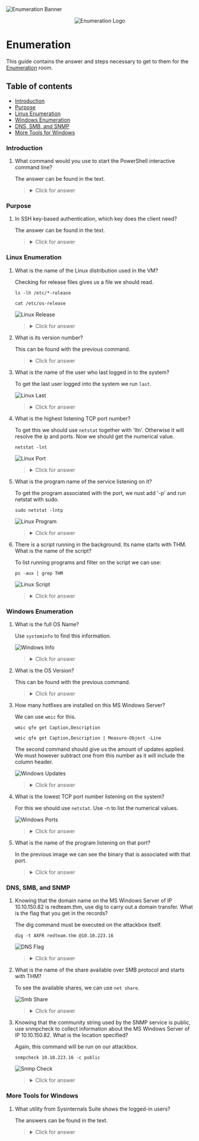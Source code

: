 ![Enumeration Banner](https://github.com/Kevinovitz/TryHackMe_Writeups/blob/main/enumerationpe/Enumeration_Banner.png)

<p align="center">
   <img src="https://github.com/Kevinovitz/TryHackMe_Writeups/blob/main/enumerationpe/Enumeration_Cover.png" alt="Enumeration Logo">
</p>

# Enumeration

This guide contains the answer and steps necessary to get to them for the [Enumeration](https://tryhackme.com/room/enumerationpe) room.

## Table of contents

- [Introduction](#introduction)
- [Purpose](#purpose)
- [Linux Enumeration](#linux-enumeration)
- [Windows Enumeration](#windows-enumeration)
- [DNS, SMB, and SNMP](#dns,-smb,-and-snmp)
- [More Tools for Windows](#more-tools-for-windows)

### Introduction

1. What command would you use to start the PowerShell interactive command line?

   The answer can be found in the text.

   ><details><summary>Click for answer</summary>powershell.exe</details>

### Purpose

1. In SSH key-based authentication, which key does the client need?

   The answer can be found in the text.

   ><details><summary>Click for answer</summary></details>

### Linux Enumeration

1. What is the name of the Linux distribution used in the VM?

   Checking for release files gives us a file we should read.

   ```console
   ls -lh /etc/*-release

   cat /etc/os-release
   ```

   ![Linux Release](https://github.com/Kevinovitz/TryHackMe_Writeups/blob/main/enumerationpe/Enumeration_Linux_Release.png)

   ><details><summary>Click for answer</summary>Ubuntu</details>

2. What is its version number?

   This can be found with the previous command.

   ><details><summary>Click for answer</summary>20.04.4</details>

3. What is the name of the user who last logged in to the system?

   To get the last user logged into the system we run `last`.

   ![Linux Last](https://github.com/Kevinovitz/TryHackMe_Writeups/blob/main/enumerationpe/Enumeration_Linux_Last.png)

   ><details><summary>Click for answer</summary>randa</details>

4. What is the highest listening TCP port number?

   To get this we should use `netstat` together with 'ltn'. Otherwise it will resolve the ip and ports. Now we should get the numerical value.

   ```console
   netstat -lnt
   ```

   ![Linux Port](https://github.com/Kevinovitz/TryHackMe_Writeups/blob/main/enumerationpe/Enumeration_Linux_Port.png)

   ><details><summary>Click for answer</summary>6667</details>

5. What is the program name of the service listening on it?

   To get the program associated with the port, we nust add '-p' and run netstat with sudo.

   ```console
   sudo netstat -lntp
   ```

   ![Linux Program](https://github.com/Kevinovitz/TryHackMe_Writeups/blob/main/enumerationpe/Enumeration_Linux_Program.png)

   ><details><summary>Click for answer</summary>inspircd</details>

6. There is a script running in the background. Its name starts with THM. What is the name of the script?

   To list running programs and filter on the script we can use:

   ```console
   ps -aux | grep THM
   ```

   ![Linux Script](https://github.com/Kevinovitz/TryHackMe_Writeups/blob/main/enumerationpe/Enumeration_Linux_Script.png)

   ><details><summary>Click for answer</summary>THM-24765.sh</details>

### Windows Enumeration

1. What is the full OS Name?

   Use `systeminfo` to find this information.

   ![Windows Info](https://github.com/Kevinovitz/TryHackMe_Writeups/blob/main/enumerationpe/Enumeration_Windows_Info.png)

   ><details><summary>Click for answer</summary>Microsoft Windows Server 2019 Datacenter</details>

2. What is the OS Version?

   This can be found with the previous command.

   ><details><summary>Click for answer</summary>10.0.17763</details>

3. How many hotfixes are installed on this MS Windows Server?

   We can use `wmic` for this.

   ```console
   wmic qfe get Caption,Description

   wmic qfe get Caption,Description | Measure-Object -Line
   ```

   The second command should give us the amount of updates applied. We must however subtract one from this number as it will include the column header.

   ![Windows Updates](https://github.com/Kevinovitz/TryHackMe_Writeups/blob/main/enumerationpe/Enumeration_Windows_Updates.png)

   ><details><summary>Click for answer</summary></details>

4. What is the lowest TCP port number listening on the system?

   For this we should use `netstat`. Use -n to list the numerical values.

   ![Windows Ports](https://github.com/Kevinovitz/TryHackMe_Writeups/blob/main/enumerationpe/Enumeration_Windows_Ports.png)

   ><details><summary>Click for answer</summary>22</details>

5. What is the name of the program listening on that port?

   In the previous image we can see the binary that is associated with that port.

   ><details><summary>Click for answer</summary>sshd.exe</details>

### DNS, SMB, and SNMP

1. Knowing that the domain name on the MS Windows Server of IP 10.10.150.82 is redteam.thm, use dig to carry out a domain transfer. What is the flag that you get in the records?

   The dig command must be executed on the attackbox itself.

   ```console
   dig -t AXFR redteam.thm @10.10.223.16
   ```

   ![DNS Flag](https://github.com/Kevinovitz/TryHackMe_Writeups/blob/main/enumerationpe/Enumeration_DNS_Flag.png)

   ><details><summary>Click for answer</summary>THM{DNS_ZONE}</details>

2. What is the name of the share available over SMB protocol and starts with THM?

   To see the available shares, we can use `net share`.

   ![Smb Share](https://github.com/Kevinovitz/TryHackMe_Writeups/blob/main/enumerationpe/Enumeration_Smb_Share.png)

   ><details><summary>Click for answer</summary>THM{829738}</details>

3. Knowing that the community string used by the SNMP service is public, use snmpcheck to collect information about the MS Windows Server of IP 10.10.150.82. What is the location specified?

   Again, this command will be run on our attackbox.

   ```console
   snmpcheck 10.10.223.16 -c public
   ```

   ![Snmp Check](https://github.com/Kevinovitz/TryHackMe_Writeups/blob/main/enumerationpe/Enumeration_Snmp_Check.png)

   ><details><summary>Click for answer</summary>THM{SNMP_SERVICE}</details>
   
### More Tools for Windows

1. What utility from Sysinternals Suite shows the logged-in users?

   The answers can be found in the text.
   
   ><details><summary>Click for answer</summary>PsLoggedOn</details>
